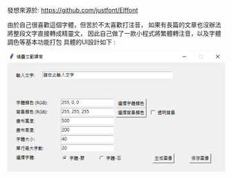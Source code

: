發想來源於: https://github.com/justfont/Elffont

由於自己很喜歡這個字體，但苦於不太喜歡打注音，
如果有長篇的文章也沒辦法將整段文字直接轉成精靈文，
因此自己做了一款小程式將繁體轉注音，以及字體調色等基本功能打包
具體的UI設計如下 :

![程式介面](images/Elf_translator_example.png)
